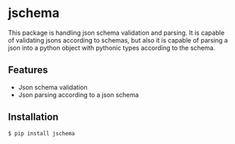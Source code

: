 # jschema

This package is handling json schema validation and parsing. It is capable of 
validating jsons according to schemas, but also it is capable of parsing a json
into a python object with pythonic types according to the schema.

## Features
* Json schema validation
* Json parsing according to a json schema

## Installation
```
$ pip install jschema
```


